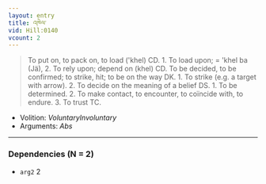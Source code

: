 ```yaml
---
layout: entry
title: འཁེལ་
vid: Hill:0140
vcount: 2
---
```

> To put on, to pack on, to load ('khel) CD\. 1\. To load upon; = 'khel ba (Jä), 2\. To rely upon; depend on (khel) CD\. To be decided, to be confirmed; to strike, hit; to be on the way DK\. 1\. To strike (e\.g\. a target with arrow)\. 2\. To decide on the meaning of a belief DS\. 1\. To be determined\. 2\. To make contact, to encounter, to coïncide with, to endure\. 3\. To trust TC\.

* Volition: _VoluntaryInvoluntary_
* Arguments: _Abs_

---

### Dependencies (N = 2)
* `arg2` 2
